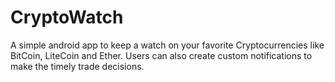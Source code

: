 # CryptoWatch
A simple android app to keep a watch on your favorite Cryptocurrencies like BitCoin, LiteCoin and Ether. Users can also create custom notifications to make the timely trade decisions.
